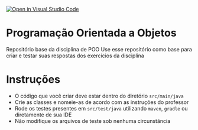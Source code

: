 [![Open in Visual Studio Code](https://classroom.github.com/assets/open-in-vscode-718a45dd9cf7e7f842a935f5ebbe5719a5e09af4491e668f4dbf3b35d5cca122.svg)](https://classroom.github.com/online_ide?assignment_repo_id=11707728&assignment_repo_type=AssignmentRepo)
# Programação Orientada a Objetos
Repositório base da disciplina de POO
Use esse repositório como base para criar e testar suas respostas dos exercícios da disciplina

# Instruções
- O código que você criar deve estar dentro do diretório `src/main/java`
- Crie as classes e nomeie-as de acordo com as instruções do professor
- Rode os testes presentes em `src/test/java` utilizando `maven`, `gradle` ou diretamente de sua IDE
- Não modifique os arquivos de teste sob nenhuma circunstância
